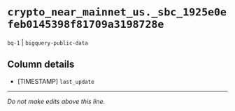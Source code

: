 # `crypto_near_mainnet_us._sbc_1925e0efeb0145398f81709a3198728e`
`bq-1` | `bigquery-public-data`

## Column details
* [TIMESTAMP] `last_update`

-------------------------------------------------------------------------------
*Do not make edits above this line.*
